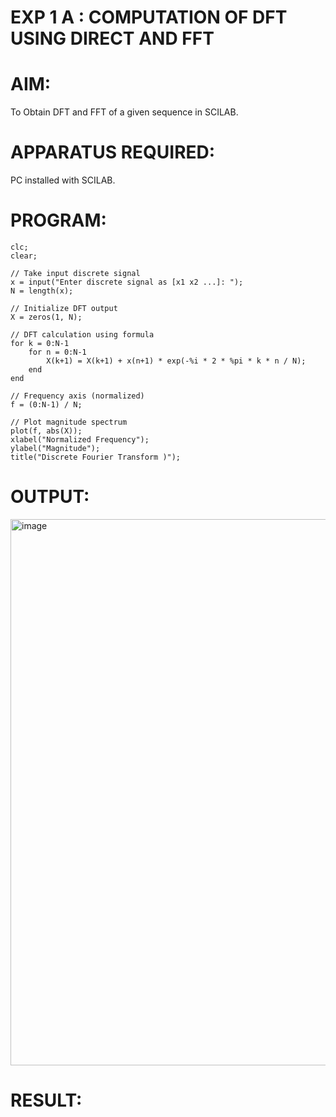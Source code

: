 # EXP 1 A : COMPUTATION OF DFT USING DIRECT AND FFT

# AIM: 
To Obtain DFT and FFT of a given sequence in SCILAB. 

# APPARATUS REQUIRED: 
PC installed with SCILAB. 

# PROGRAM: 
```
clc;
clear;

// Take input discrete signal
x = input("Enter discrete signal as [x1 x2 ...]: ");
N = length(x);

// Initialize DFT output
X = zeros(1, N);

// DFT calculation using formula
for k = 0:N-1
    for n = 0:N-1
        X(k+1) = X(k+1) + x(n+1) * exp(-%i * 2 * %pi * k * n / N);
    end
end

// Frequency axis (normalized)
f = (0:N-1) / N;

// Plot magnitude spectrum
plot(f, abs(X));
xlabel("Normalized Frequency");
ylabel("Magnitude");
title("Discrete Fourier Transform )");
```

# OUTPUT: 
<img width="911" height="874" alt="image" src="https://github.com/user-attachments/assets/cdfce12a-e9c4-43ca-9ed7-d6bcc23a627e" />


# RESULT: 
